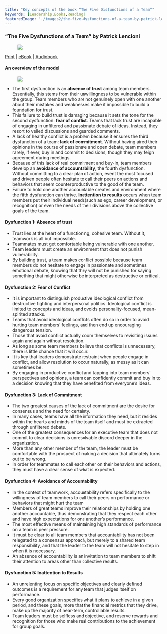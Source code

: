 ```yaml
---
title: "Key concepts of the book “The Five Disfunctions of a Team”"
keywords: [Leadership,Books,Reading]
featuredImage: './images2/the-five-dysfunctions-of-a-team-by-patrick-lencioni-0.jpg'
---
```


### “The Five Dysfunctions of a Team” by Patrick Lencioni

<figure>

![](/images2/the-five-dysfunctions-of-a-team-by-patrick-lencioni-0.jpg)

</figure>

[Print](https://amzn.to/32a14ap) | [eBook](https://amzn.to/38V5a8Z) | [Audiobook](https://amzn.to/32fR0N8)

#### An overview of the model

<figure>

![](/images2/the-five-dysfunctions-of-a-team-by-patrick-lencioni-1.png)

</figure>

*   The first dysfunction is an **absence of trust** among team members. Essentially, this stems from their unwillingness to be vulnerable within the group. Team members who are not genuinely open with one another about their mistakes and weaknesses make it impossible to build a foundation for trust.
*   This failure to build trust is damaging because it sets the tone for the second dysfunction: **fear of conflict**. Teams that lack trust are incapable of engaging in unfiltered and passionate debate of ideas. Instead, they resort to veiled discussions and guarded comments.
*   A lack of healthy conflict is a problem because it ensures the third dysfunction of a team: **lack of commitment**. Without having aired their opinions in the course of passionate and open debate, team members rarely, if ever, buy in and commit to decisions, though they may feign agreement during meetings.
*   Because of this lack of real commitment and buy-in, team members develop an **avoidance of accountability**, the fourth dysfunction. Without committing to a clear plan of action, event the most focused and driven people often hesitate to call their peers on actions and behaviors that seem counterproductive to the good of the team.
*   Failure to hold one another accountable creates and environment where the fifth dysfunction can thrive. **Inattention to results** occurs when team members put their individual needs(such as ego, career development, or recognition) or even the needs of their divisions above the collective goals of the team.

#### Dysfunction 1: Absence of trust

*   Trust lies at the heart of a functioning, cohesive team. Without it, teamwork is all but impossible.
*   Teammates must get comfortable being vulnerable with one another.
*   Team leaders must create an environment that does not punish vulnerability.
*   By building trust, a team makes conflict possible because team members do not hesitate to engage in passionate and sometimes emotional debate, knowing that they will not be punished for saying something that might otherwise be interpreted as destructive or critical.

#### Dysfunction 2: Fear of Conflict

*   It is important to distinguish productive ideological conflict from destructive fighting and interpersonal politics. Ideological conflict is limited to concepts and ideas, and ovoids personality-focused, mean-spirited attacks.
*   Teams that avoid ideological conflicts often do so in order to avoid hurting team members’ feelings, and then end up encouraging dangerous tension.
*   Those that avoid conflict actually doom themselves to revisiting issues again and again without resolution.
*   As long as some team members believe that conflicts is unnecessary, there is little chance that it will occur.
*   It is key that leaders demonstrate restraint when people engage in conflict, and allow resolution to occur naturally, as messy as it can sometimes be.
*   By engaging in productive conflict and tapping into team members’ perspectives and opinions, a team can confidently commit and buy in to a decision knowing that they have benefited from everyone’s ideas.

#### Dysfunction 3: Lack of Commitment

*   The two greatest causes of the lack of commitment are the desire for consensus and the need for certainty.
*   In many cases, teams have all the information they need, but it resides within the hearts and minds of the team itself and must be extracted through unfiltered debate.
*   One of the greatest consequences for an executive team that does not commit to clear decisions is unresolvable discord deeper in the organization.
*   More than any other member of the team, the leader must be comfortable with the prospect of making a decision that ultimately turns out to be wrong.
*   In order for teammates to call each other on their behaviors and actions, they must have a clear sense of what is expected.

#### Dysfunction 4: Avoidance of Accountability

*   In the context of teamwork, accountability refers specifically to the willingness of team members to call their peers on performance or behaviors that might hurt the team.
*   Members of great teams improve their relationships by holding one another accountable, thus demonstrating that they respect each other and have high expectations for one another’s performance.
*   The most effective means of maintaining high standards of performance on a team is peer pressure.
*   It must be clear to all team members that accountability has not been relegated to a consensus approach, but merely to a shared team responsibility, and that the leader to the team will not hesitate to step in when it is necessary.
*   An absence of accountability is an invitation to team members to shift their attention to areas other than collective results.

#### Dysfunction 5: Inattention to Results

*   An unrelenting focus on specific objectives and clearly defined outcomes is a requirement for any team that judges itself on performance.
*   Every good organization specifies what it plans to achieve in a given period, and these goals, more that the financial metrics that they drive, make up the majority of near-term, controllable results.
*   Team leaders must be selfless and objective, and reserve rewards and recognition for those who make real contributions to the achievement for group goals.

